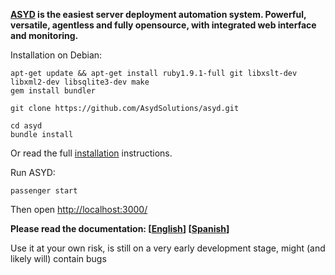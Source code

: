 **[ASYD](http://www.asyd.eu/) is the easiest server deployment automation system.
Powerful, versatile, agentless and fully opensource, with integrated web interface and monitoring.**


Installation on Debian:

	apt-get update && apt-get install ruby1.9.1-full git libxslt-dev libxml2-dev libsqlite3-dev make
	gem install bundler

	git clone https://github.com/AsydSolutions/asyd.git

	cd asyd
	bundle install

Or read the full [installation](https://github.com/AsydSolutions/asyd/blob/master/views/doc/en/installing.md) instructions.

Run ASYD:

	passenger start

Then open [http://localhost:3000/](http://localhost:3000/)


**Please read the documentation: [[English](https://github.com/AsydSolutions/asyd/blob/master/views/doc/en/README.md)] [[Spanish](https://github.com/AsydSolutions/asyd/blob/master/views/doc/es/README.md)]**

Use it at your own risk, is still on a very early development stage, might (and likely will) contain bugs
